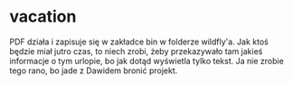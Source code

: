 # vacation

PDF działa i zapisuje się w zakładce bin w folderze wildfly'a.
Jak ktoś będzie miał jutro czas, to niech zrobi, żeby przekazywało tam jakieś informacje o tym urlopie, bo jak dotąd wyświetla tylko tekst.
Ja nie zrobie tego rano, bo jade z Dawidem bronić projekt.
